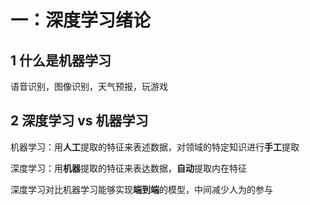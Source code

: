 # 一：深度学习绪论 #

## 1 什么是机器学习 ##
语音识别，图像识别，天气预报，玩游戏
## 2 深度学习 vs 机器学习 ##
机器学习：用**人工**提取的特征来表述数据，对领域的特定知识进行**手工**提取

深度学习：用**机器**提取的特征来表达数据，**自动**提取内在特征

深度学习对比机器学习能够实现**端到端**的模型，中间减少人为的参与